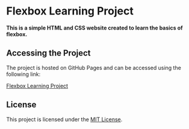 # Flexbox Learning Project

**This is a simple HTML and CSS website created to learn the basics of flexbox.**

## Accessing the Project

The project is hosted on GitHub Pages and can be accessed using the following link:

[Flexbox Learning Project](https://vladboj.github.io/landing-page/)

## License

This project is licensed under the [MIT License](LICENSE).
